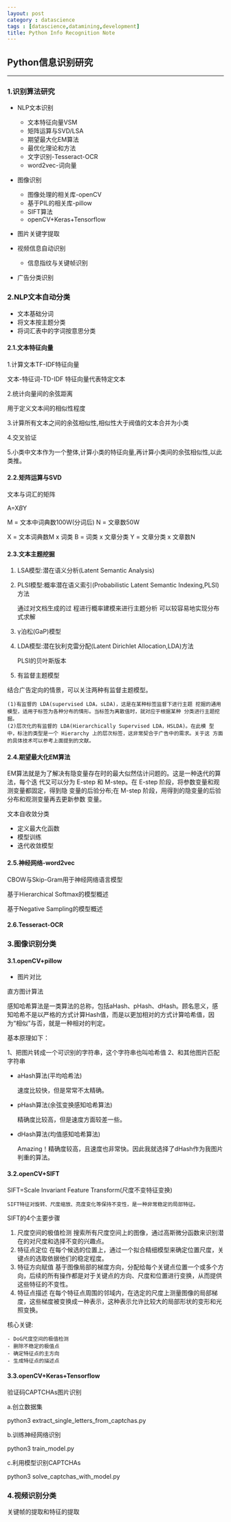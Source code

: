 ```yaml
---
layout: post
category : datascience
tags : [datascience,datamining,development]
title: Python Info Recognition Note
---
```


## Python信息识别研究
-----------------------------------------------------


### 1.识别算法研究

* NLP文本识别
	
	- 文本特征向量VSM
	- 矩阵运算与SVD/LSA
	- 期望最大化EM算法
	- 最优化理论和方法
	- 文字识别-Tesseract-OCR
	- word2vec-词向量

* 图像识别

	- 图像处理的相关库-openCV
	- 基于PIL的相关库-pillow
	- SIFT算法
	- openCV+Keras+Tensorflow

* 图片关键字提取

* 视频信息自动识别

	- 信息指纹与关键帧识别

* 广告分类识别

### 2.NLP文本自动分类

- 文本基础分词
- 将文本按主题分类
- 将词汇表中的字词按意思分类


#### 2.1.文本特征向量

1.计算文本TF-IDF特征向量

文本-特征词-TD-IDF
特征向量代表特定文本

2.统计向量间的余弦距离

用于定义文本间的相似性程度

3.计算所有文本之间的余弦相似性,相似性大于阀值的文本合并为小类

4.交叉验证

5.小类中文本作为一个整体,计算小类的特征向量,再计算小类间的余弦相似性,以此类推。

#### 2.2.矩阵运算与SVD

文本与词汇的矩阵

A=X*B*Y

M = 文本中词典数100W(分词后)
N = 文章数50W

X = 文本词典数M x 词类
B = 词类 x 文章分类
Y = 文章分类 x 文章数N

#### 2.3.文本主题挖掘

1. LSA模型:潜在语义分析(Latent Semantic Analysis)
2. PLSI模型:概率潜在语义索引(Probabilistic Latent Semantic Indexing,PLSI)方法
	
	通过对文档生成的过 程进行概率建模来进行主题分析
	可以较容易地实现分布式求解

3. γ泊松(GaP)模型
4. LDA模型:潜在狄利克雷分配(Latent Dirichlet Allocation,LDA)方法
	
	PLSI的贝叶斯版本

5. 有监督主题模型

结合广告定向的情景，可以关注两种有监督主题模型。
	
	(1)有监督的 LDA(supervised LDA，sLDA)，这是在某种标签监督下进行主题 挖掘的通用模型，适用于标签为各种分布的情形。当标签为离散值时，就对应于根据某种 分类进行主题挖掘。
	(2)层次化的有监督的 LDA(Hierarchically Supervised LDA，HSLDA)。在此模 型中，标注的类型是一个 Hierarchy 上的层次标签，这非常契合于广告中的需求。关于这 方面的具体技术可以参考上面提到的文献。


#### 2.4.期望最大化EM算法

EM算法就是为了解决有隐变量存在时的最大似然估计问题的。这是一种迭代的算法，每个迭 代又可以分为 E-step 和 M-step。在 E-step 阶段，将参数变量和观测变量都固定，得到隐 变量的后验分布;在 M-step 阶段，用得到的隐变量的后验分布和观测变量再去更新参数 变量。

文本自收敛分类

- 定义最大化函数
- 模型训练
- 迭代收敛模型

#### 2.5.神经网络-word2vec

CBOW与Skip-Gram用于神经网络语言模型

基于Hierarchical Softmax的模型概述

基于Negative Sampling的模型概述

#### 2.6.Tesseract-OCR



### 3.图像识别分类

#### 3.1.openCV+pillow

* 图片对比

直方图计算法

感知哈希算法是一类算法的总称，包括aHash、pHash、dHash。顾名思义，感知哈希不是以严格的方式计算Hash值，而是以更加相对的方式计算哈希值，因为“相似”与否，就是一种相对的判定。

基本原理如下：

1、把图片转成一个可识别的字符串，这个字符串也叫哈希值
2、和其他图片匹配字符串


* aHash算法(平均哈希法)

	速度比较快，但是常常不太精确。

* pHash算法(余弦变换感知哈希算法)

	精确度比较高，但是速度方面较差一些。

* dHash算法(均值感知哈希算法)

	Amazing！精确度较高，且速度也非常快。因此我就选择了dHash作为我图片判重的算法。

#### 3.2.openCV+SIFT

SIFT=Scale Invariant Feature Transform(尺度不变特征变换)

	SIFT特征对旋转、尺度缩放、亮度变化等保持不变性，是一种非常稳定的局部特征。

SIFT的4个主要步骤

1. 尺度空间的极值检测 搜索所有尺度空间上的图像，通过高斯微分函数来识别潜在的对尺度和选择不变的兴趣点。
2. 特征点定位 在每个候选的位置上，通过一个拟合精细模型来确定位置尺度，关键点的选取依据他们的稳定程度。
3. 特征方向赋值 基于图像局部的梯度方向，分配给每个关键点位置一个或多个方向，后续的所有操作都是对于关键点的方向、尺度和位置进行变换，从而提供这些特征的不变性。
4. 特征点描述 在每个特征点周围的邻域内，在选定的尺度上测量图像的局部梯度，这些梯度被变换成一种表示，这种表示允许比较大的局部形状的变形和光照变换。

核心关键:

	- DoG尺度空间的极值检测
	- 删除不稳定的极值点
	- 确定特征点的主方向
	- 生成特征点的描述点

#### 3.3.openCV+Keras+Tensorflow

验证码CAPTCHAs图片识别

a.创立数据集

python3 extract_single_letters_from_captchas.py

b.训练神经网络识别

python3 train_model.py

c.利用模型识别CAPTCHAs

python3 solve_captchas_with_model.py


### 4.视频识别分类

关键帧的提取和特征的提取


